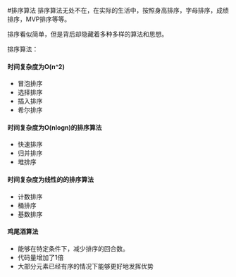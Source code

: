 #排序算法
排序算法无处不在，在实际的生活中，按照身高排序，字母排序，成绩排序，MVP排序等等。

排序看似简单，但是背后却隐藏着多种多样的算法和思想。

排序算法：
#### 时间复杂度为O(n^2)

* 冒泡排序
* 选择排序
* 插入排序
* 希尔排序
#### 时间复杂度为O(nlogn)的排序算法
* 快速排序
* 归并排序
* 堆排序
#### 时间复杂度为线性的的排序算法
* 计数排序
* 桶排序
* 基数排序
#### 鸡尾酒算法
* 能够在特定条件下，减少排序的回合数。
* 代码量增加了1倍
* 大部分元素已经有序的情况下能够更好地发挥优势